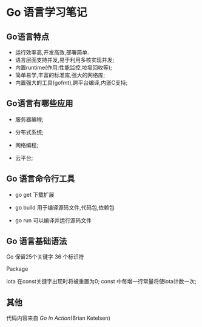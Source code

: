 # Go 语言学习笔记

## Go语言特点
- 运行效率高,开发高效,部署简单.
- 语言层面支持并发,易于利用多核实现并发;
- 内置runtime(作用:性能监控,垃圾回收等);
- 简单易学,丰富的标准库,强大的网络库;
- 内置强大的工具(gofmt),跨平台编译,内嵌C支持;

## Go语言有哪些应用

- 服务器编程;

- 分布式系统;

- 网络编程;

- 云平台;

## Go 语言命令行工具

- go get 下载扩展

- go build 用于编译源码文件,代码包,依赖包

- go run 可以编译并运行源码文件

## Go 语言基础语法

Go 保留25个关键字
36 个标识符

Package 

iota 在const关键字出现时将被重置为0;
const 中每增一行常量将使iota计数一次;

## 其他
 
代码内容来自 *Go In Action*(Brian Ketelsen) 
